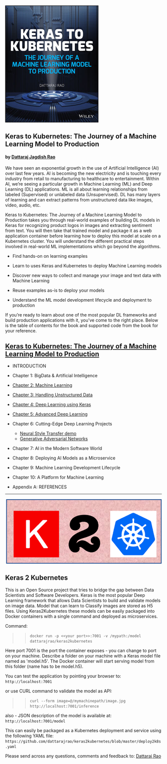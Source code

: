 ![Keras 2 Kubernetes](book_image.jpg)
## Keras to Kubernetes: The Journey of a Machine Learning Model to Production
#### by [Dattaraj Jagdish Rao](mailto:dattarajrao@yahoo.com)

We have seen an exponential growth in the use of Artificial Intelligence (AI) over last few years. AI is becoming the new electricity and is touching every industry from retail to manufacturing to healthcare to entertainment. Within AI, we’re seeing a particular growth in Machine Learning (ML) and Deep Learning (DL) applications. ML is all about learning relationships from labeled (Supervised) or unlabeled data (Unsupervised). DL has many layers of learning and can extract patterns from unstructured data like images, video, audio, etc.

Keras to Kubernetes: The Journey of a Machine Learning Model to Production  takes you through real-world examples of building DL models in Keras for recognizing product logos in images and extracting sentiment from text. You will then take that trained model and package it as a web application container before learning how to deploy this model at scale on a Kubernetes cluster. You will understand the different practical steps involved in real-world ML implementations which go beyond the algorithms.

* Find hands-on on learning examples

* Learn to uses Keras and Kubernetes to deploy Machine Learning models

* Discover new ways to collect and manage your image and text data with Machine Learning

* Reuse examples as-is to deploy your models

* Understand the ML model development lifecycle and deployment to production

If you’re ready to learn about one of the most popular DL frameworks and build production applications with it, you’ve come to the right place. Below is the table of contents for the book and supported code from the book for your reference.

## <a href="https://www.wiley.com/en-us/Keras+to+Kubernetes%3A+The+Journey+of+a+Machine+Learning+Model+to+Production+-p-9781119564836">Keras to Kubernetes: The Journey of a Machine Learning Model to Production</a>

* INTRODUCTION

* Chapter 1: BigData & Artificial Intelligence

* <a href="Chapter 2 - Machine Learning.ipynb">Chapter 2: Machine Learning</a>

* <a href="Chapter 3 - Handling Unstructured Data.ipynb">Chapter 3: Handling Unstructured Data</a>

* <a href="Chapter 4 - Deep Learning using Keras.ipynb">Chapter 4: Deep Learning using Keras</a>

* <a href="Chapter 5 - Advanced Deep Learning.ipynb">Chapter 5: Advanced Deep Learning</a>

* Chapter 6: Cutting-Edge Deep Learning Projects
    * <a href="Keras_2_Kubernetes_Chapter_6_Dattaraj_J_Rao_Neural_Style_Transfer_demo.ipynb">Neural Style Transfer demo</a>
    * <a href="Keras_2_Kubernetes_Chapter_6_Dattaraj_J_Rao_Generative_Adversarial_Networks.ipynb">Generative Adversarial Networks</a>

* Chapter 7: AI in the Modern Software World

* Chapter 8: Deploying AI Models as a Microservice

* Chapter 9: Machine Learning Development Lifecycle

* Chapter 10: A Platform for Machine Learning

* Appendix A: REFERENCES

<hr>

![Keras 2 Kubernetes](logo.png)
## Keras 2 Kubernetes

This is an Open Source project that tries to bridge the gap between Data Scientists and Software Developers. Keras is the most popular Deep Learning framework that allows Data Scientists to build and validate models on image data. Model that can learn to Classify images are stored as H5 files. Using Keras2Kubernetes these models can be easily packaged into Docker containers with a single command and deployed as microservices.

Command:
>> `docker run -p <<your port>>:7001 -v /mypath:/model dattarajrao/keras2kubernetes`

Here port 7001 is the port the container exposes - you can change to port on your machine. Describe a folder on your machine with a Keras model file named as 'model.h5'. The Docker container will start serving model from this folder (name has to be model.h5).

You can test the application by pointing your browser to:
`http://localhost:7001`

or use CURL command to validate the model as API:
>> `curl --form image=@/mymachinepath/image.jpg http://localhost:7001/inference`

also - JSON description of the model is available at:
`http://localhost:7001/model`

This can easily be packaged as a Kubernetes deployment and service using the following YAML file:
`https://github.com/dattarajrao/keras2kubernetes/blob/master/deploy2k8s.yaml`

Please send across any questions, comments and feedback to:
[Dattaraj Rao](mailto:dattarajrao@yahoo.com)
